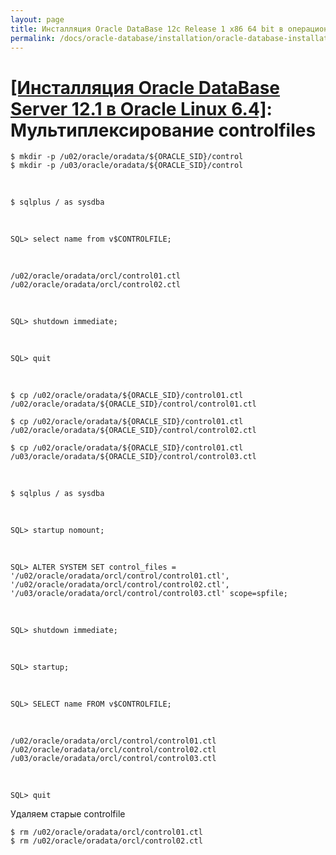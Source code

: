 ```yaml
---
layout: page
title: Инсталляция Oracle DataBase 12c Release 1 x86 64 bit в операционной системе Oracle Linux 6.4 x86_64
permalink: /docs/oracle-database/installation/oracle-database-installation/single-instance/simple/linux/6.4/oracle/12.1/oracle-multiplex-controlfiles/
---
```


# <a href="/docs/oracle-database/installation/oracle-database-installation/single-instance/simple/linux/6.4/oracle/12.1/">[Инсталляция Oracle DataBase Server 12.1 в Oracle Linux 6.4]</a>: Мультиплексирование controlfiles



	$ mkdir -p /u02/oracle/oradata/${ORACLE_SID}/control
	$ mkdir -p /u03/oracle/oradata/${ORACLE_SID}/control



<br/>

	$ sqlplus / as sysdba



<br/>

	SQL> select name from v$CONTROLFILE;

<br/>

	/u02/oracle/oradata/orcl/control01.ctl
	/u02/oracle/oradata/orcl/control02.ctl

<br/>


	SQL> shutdown immediate;



<br/>

	SQL> quit

<br/>


	$ cp /u02/oracle/oradata/${ORACLE_SID}/control01.ctl /u02/oracle/oradata/${ORACLE_SID}/control/control01.ctl

	$ cp /u02/oracle/oradata/${ORACLE_SID}/control01.ctl /u02/oracle/oradata/${ORACLE_SID}/control/control02.ctl

	$ cp /u02/oracle/oradata/${ORACLE_SID}/control01.ctl /u03/oracle/oradata/${ORACLE_SID}/control/control03.ctl


<br/>

	$ sqlplus / as sysdba

<br/>

	SQL> startup nomount;

<br/>

	SQL> ALTER SYSTEM SET control_files = '/u02/oracle/oradata/orcl/control/control01.ctl', '/u02/oracle/oradata/orcl/control/control02.ctl', '/u03/oracle/oradata/orcl/control/control03.ctl' scope=spfile;


<br/>

	SQL> shutdown immediate;

<br/>

	SQL> startup;

<br/>

	SQL> SELECT name FROM v$CONTROLFILE;

<br/>

	/u02/oracle/oradata/orcl/control/control01.ctl
	/u02/oracle/oradata/orcl/control/control02.ctl
	/u03/oracle/oradata/orcl/control/control03.ctl

<br/>

	SQL> quit


Удаляем старые controlfile

	$ rm /u02/oracle/oradata/orcl/control01.ctl
	$ rm /u02/oracle/oradata/orcl/control02.ctl
